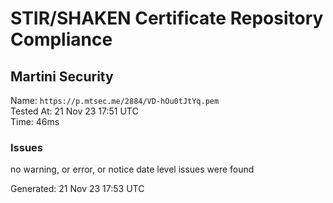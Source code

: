 # STIR/SHAKEN Certificate Repository Compliance

## Martini Security

Name: `https://p.mtsec.me/2884/VD-hOu0tJtYq.pem`\
Tested At: 21 Nov 23 17:51 UTC\
Time: 46ms

### Issues

no warning, or error, or notice date level issues were found

Generated: 21 Nov 23 17:53 UTC